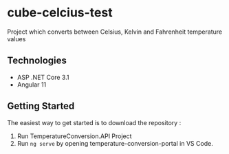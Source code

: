 # cube-celcius-test
Project which converts between Celsius, Kelvin and Fahrenheit temperature values

## Technologies
* ASP .NET Core 3.1
* Angular 11

## Getting Started

The easiest way to get started is to download the repository :

1. Run TemperatureConversion.API Project
2. Run `ng serve` by opening temperature-conversion-portal in VS Code.
